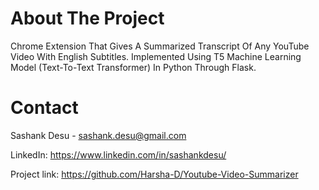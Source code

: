 # About The Project
Chrome Extension That Gives A Summarized Transcript Of Any YouTube Video With English Subtitles. Implemented Using T5 Machine Learning Model (Text-To-Text Transformer) In Python Through Flask. 
# Contact 
Sashank Desu - sashank.desu@gmail.com

LinkedIn: https://www.linkedin.com/in/sashankdesu/

Project link: https://github.com/Harsha-D/Youtube-Video-Summarizer
